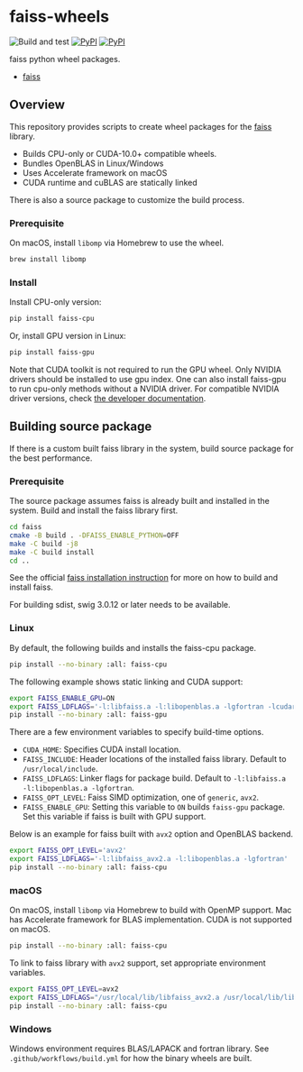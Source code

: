 # faiss-wheels

![Build and test](https://github.com/kyamagu/faiss-wheels/workflows/Build%20and%20test/badge.svg)
[![PyPI](https://img.shields.io/pypi/v/faiss-cpu?label=faiss-cpu)](https://pypi.org/project/faiss-cpu/)
[![PyPI](https://img.shields.io/pypi/v/faiss-gpu?label=faiss-gpu)](https://pypi.org/project/faiss-gpu/)

faiss python wheel packages.

- [faiss](https://github.com/facebookresearch/faiss)

## Overview

This repository provides scripts to create wheel packages for the
[faiss](https://github.com/facebookresearch/faiss) library.

- Builds CPU-only or CUDA-10.0+ compatible wheels.
- Bundles OpenBLAS in Linux/Windows
- Uses Accelerate framework on macOS
- CUDA runtime and cuBLAS are statically linked

There is also a source package to customize the build process.

### Prerequisite

On macOS, install `libomp` via Homebrew to use the wheel.

```bash
brew install libomp
```

### Install

Install CPU-only version:

```bash
pip install faiss-cpu
```

Or, install GPU version in Linux:

```bash
pip install faiss-gpu
```

Note that CUDA toolkit is not required to run the GPU wheel. Only NVIDIA drivers
should be installed to use gpu index. One can also install faiss-gpu to run
cpu-only methods without a NVIDIA driver. For compatible NVIDIA driver versions,
check [the developer documentation](https://docs.nvidia.com/deploy/cuda-compatibility/index.html#binary-compatibility__table-toolkit-driver).

## Building source package

If there is a custom built faiss library in the system, build source package for
the best performance.

### Prerequisite

The source package assumes faiss is already built and installed in the system.
Build and install the faiss library first.

```bash
cd faiss
cmake -B build . -DFAISS_ENABLE_PYTHON=OFF
make -C build -j8
make -C build install
cd ..
```

See the official
[faiss installation instruction](https://github.com/facebookresearch/faiss/blob/master/INSTALL.md)
for more on how to build and install faiss.

For building sdist, swig 3.0.12 or later needs to be available.

### Linux

By default, the following builds and installs the faiss-cpu package.

```bash
pip install --no-binary :all: faiss-cpu
```

The following example shows static linking and CUDA support:

```bash
export FAISS_ENABLE_GPU=ON
export FAISS_LDFLAGS='-l:libfaiss.a -l:libopenblas.a -lgfortran -lcudart_static -lcublas_static -lculibos'
pip install --no-binary :all: faiss-gpu
```

There are a few environment variables to specify build-time options.

- `CUDA_HOME`: Specifies CUDA install location.
- `FAISS_INCLUDE`: Header locations of the installed faiss library. Default to
    `/usr/local/include`.
- `FAISS_LDFLAGS`: Linker flags for package build. Default to
    `-l:libfaiss.a -l:libopenblas.a -lgfortran`.
- `FAISS_OPT_LEVEL`: Faiss SIMD optimization, one of `generic`, `avx2`.
- `FAISS_ENABLE_GPU`: Setting this variable to `ON` builds `faiss-gpu` package.
    Set this variable if faiss is built with GPU support.

Below is an example for faiss built with `avx2` option and OpenBLAS backend.

```bash
export FAISS_OPT_LEVEL='avx2'
export FAISS_LDFLAGS='-l:libfaiss_avx2.a -l:libopenblas.a -lgfortran'
pip install --no-binary :all: faiss-cpu
```

### macOS

On macOS, install `libomp` via Homebrew to build with OpenMP support. Mac has
Accelerate framework for BLAS implementation. CUDA is not supported on macOS.

```bash
pip install --no-binary :all: faiss-cpu
```

To link to faiss library with `avx2` support, set appropriate environment
variables.

```bash
export FAISS_OPT_LEVEL=avx2
export FAISS_LDFLAGS="/usr/local/lib/libfaiss_avx2.a /usr/local/lib/libomp.a -framework Accelerate"
pip install --no-binary :all: faiss-cpu
```

### Windows

Windows environment requires BLAS/LAPACK and fortran library. See
`.github/workflows/build.yml` for how the binary wheels are built.
